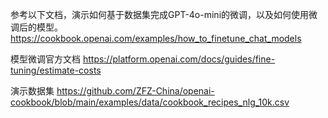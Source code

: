 
参考以下文档，演示如何基于数据集完成GPT-4o-mini的微调，以及如何使用微调后的模型。
https://cookbook.openai.com/examples/how_to_finetune_chat_models

模型微调官方文档
https://platform.openai.com/docs/guides/fine-tuning/estimate-costs

演示数据集
https://github.com/ZFZ-China/openai-cookbook/blob/main/examples/data/cookbook_recipes_nlg_10k.csv
